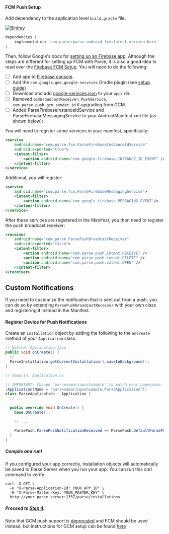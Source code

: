#### FCM Push Setup

Add dependency to the application level `build.gradle` file.

[![Bintray][bintray-svg]][bintray-link]

```groovy
dependencies {
    implementation 'com.parse:parse-android-fcm:latest.version.here'
}
```

Then, follow Google's docs for [setting up an Firebase app](https://firebase.google.com/docs/android/setup). Although the steps are different for setting up FCM with Parse, it is also a good idea to read over the [Firebase FCM Setup](https://firebase.google.com/docs/cloud-messaging/android/client).  You will need to do the following:
  - [ ] Add app to [Firebase console](https://console.firebase.google.com/).
  - [ ] Add the `com.google.gms.google-services` Gradle plugin (see [setup guide](https://firebase.google.com/docs/android/setup))
  - [ ] Download and add [google-services.json](https://support.google.com/firebase/answer/7015592) to your `app/` dir.   
  - [ ] Removed `GcmBroadcastReceiver`, `PushService`, `com.parse.push.gcm_sender_id` if upgrading from GCM.
  - [ ] Added ParseFirebaseInstanceIdService and ParseFirebaseMessagingService to your AndroidManifest.xml file (as shown below):

You will need to register some services in your manifest, specifically:
```xml
<service
    android:name="com.parse.fcm.ParseFirebaseInstanceIdService"
    android:exported="true">
    <intent-filter>
        <action android:name="com.google.firebase.INSTANCE_ID_EVENT" />
    </intent-filter>
</service>
```
Additional, you will register:
```xml
<service
    android:name="com.parse.fcm.ParseFirebaseMessagingService">
    <intent-filter>
        <action android:name="com.google.firebase.MESSAGING_EVENT"/>
    </intent-filter>
</service>
```
After these services are registered in the Manifest, you then need to register the push broadcast receiver:
```xml
<receiver
    android:name="com.parse.ParsePushBroadcastReceiver"
    android:exported="false">
    <intent-filter>
        <action android:name="com.parse.push.intent.RECEIVE" />
        <action android:name="com.parse.push.intent.DELETE" />
        <action android:name="com.parse.push.intent.OPEN" />
    </intent-filter>
</receiver>
```

## Custom Notifications
If you need to customize the notification that is sent out from a push, you can do so by extending `ParsePushBroadcastReceiver` with your own class and registering it instead in the Manifest.

#### Register Device for Push Notifications

Create an `Installation` object by adding the following to the `onCreate` method of your `Application` class:

```java
// Native: Application.java
public void onCreate() {
  // ...
  ParseInstallation.getCurrentInstallation().saveInBackground();
}
```

```csharp
// Xamarin: Application.cs

// IMPORTANT: Change "parsexamarinpushsample" to match your namespace.
[Application(Name = "parsexamarinpushsample.ParseApplication")]
class ParseApplication : Application {
  // ...

  public override void OnCreate() {
    base.OnCreate();

    // ...

    ParsePush.ParsePushNotificationReceived += ParsePush.DefaultParsePushNotificationReceivedHandler;
  }
}
```

##### Compile and run!

If you configured your app correctly, installation objects will automatically be saved to Parse Server when you run your app. You can run this curl command to verify:

```curl
curl -X GET \
  -H "X-Parse-Application-Id: YOUR_APP_ID" \
  -H "X-Parse-Master-Key: YOUR_MASTER_KEY" \
  http://your_parse_server:1337/parse/installations
```

##### Proceed to [Step 4](http://docs.parseplatform.org/parse-server/guide/#4-send-push-notifications).

Note that GCM push support is [deprecated](https://android-developers.googleblog.com/2018/04/time-to-upgrade-from-gcm-to-fcm.html) and FCM should be used instead, but instructions for GCM setup can be found [here](https://github.com/parse-community/Parse-SDK-Android/tree/master/gcm)

[bintray-svg]: https://api.bintray.com/packages/parse/maven/com.parse:parse-android/images/download.svg
[bintray-link]: https://bintray.com/parse/maven/com.parse:parse-android
